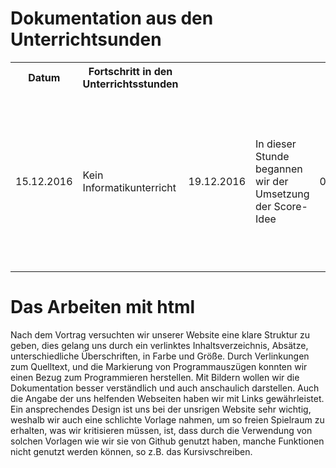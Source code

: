 <p>
<h1>Dokumentation aus den Unterrichtsunden</h1>
<table>
<tr>
<th> Datum</th>
<th>Fortschritt in den Unterrichtsstunden</th>
</tr>
<tr>
<td>15.12.2016</td>
<td>Kein Informatikunterricht</td>
<td>19.12.2016</td>
<td>In dieser Stunde begannen wir der Umsetzung der Score-Idee</td>
<td>09.01.2017</td>
<td> Kein Informatikunterricht </td>
<td>12.01.2017</td>
<td> Kein Informatikunterricht </td>
<td>16.01.2017</td>
<td> In dieser Stunde  versuchten wir unser Programm zu verfeinern, und den Score nach dem Durchlauf wieder auf null zu setzen.</td>
<td>23.01.2017</td>
<td> </td>
<td>26.01.2017</td>
<td></td>
<td>30.01.2017</td>
<td> Kein Informatikunterricht </td>
<td>02.02.2017</td>
<td> Kein Informatikunterricht </td>
<td>07.02.2017</td>
<td>Aufgrund von Stefans Vortrag zum Thema Html-Programmieren haben wir an diesem Tag  nicht weiter gearbeitet</td>
<td>09.02.2017</td>
<td> In dieser Stunde erstellten wir eine eigene Website über Github und begannen unser Projekt zu übertragen.</td>
<td>13.02.2017</td>
<td> In dieser Stunde stellten wir das in der vorherigen Stunde begonnene Dokumentationübertragen fertig und strukturierten unsere Website mit unterschiedlichen Überschriftgrößen und Absätzen. </td>
<td>16.02.2017</td>
<td> In dieser Stunde erstellten wir ein verlinktes  Inhaltsverzeichnis und begannen mit dem einfügen von Bildern.</td>
<td>22.02.2017</td>
<td>In dieser Stunde begannen wir unsere Dokumentation weiter zu aktualisieren und letzte Hand an das Layout, das Design und an das äußere Erscheinen allgemein.</td>
</tr>
</table>
</p>

<p>
<h1>Das Arbeiten mit html </h1>
Nach dem Vortrag versuchten wir unserer  Website eine klare Struktur zu geben, dies gelang uns durch ein verlinktes Inhaltsverzeichnis, Absätze, unterschiedliche Überschriften, in Farbe und Größe. Durch Verlinkungen  zum Quelltext, und die Markierung von Programmauszügen konnten wir einen Bezug zum Programmieren herstellen. Mit Bildern wollen wir die Dokumentation besser verständlich und auch anschaulich darstellen. Auch die Angabe der uns helfenden Webseiten haben wir mit Links gewährleistet. Ein ansprechendes Design ist uns bei der unsrigen Website sehr wichtig, weshalb wir auch eine schlichte Vorlage nahmen, um so freien Spielraum zu erhalten, was wir kritisieren müssen, ist, dass durch die Verwendung von solchen Vorlagen wie wir sie von Github genutzt haben, manche Funktionen nicht genutzt werden können, so z.B. das Kursivschreiben.
</p>
